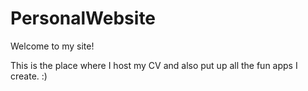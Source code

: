 # PersonalWebsite

Welcome to my site!

This is the place where I host my CV and also put up all the fun apps I create. :)
